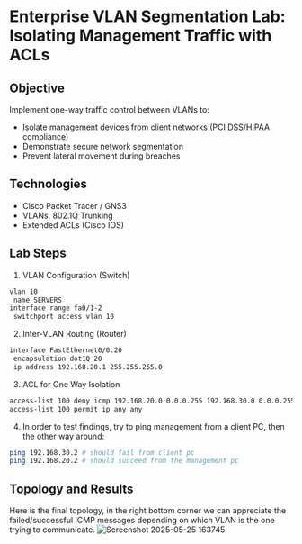 # Enterprise VLAN Segmentation Lab: Isolating Management Traffic with ACLs

## Objective
Implement one-way traffic control between VLANs to:
- Isolate management devices from client networks (PCI DSS/HIPAA compliance)
- Demonstrate secure network segmentation
- Prevent lateral movement during breaches

## Technologies
- Cisco Packet Tracer / GNS3
- VLANs, 802.1Q Trunking
- Extended ACLs (Cisco IOS)

## Lab Steps
1. VLAN Configuration (Switch)
```bash
vlan 10
 name SERVERS
interface range fa0/1-2
 switchport access vlan 10
```
2. Inter-VLAN Routing (Router)
```bash
interface FastEthernet0/0.20
 encapsulation dot1Q 20
 ip address 192.168.20.1 255.255.255.0
```
3. ACL for One Way Isolation
```bash
access-list 100 deny icmp 192.168.20.0 0.0.0.255 192.168.30.0 0.0.0.255 echo
access-list 100 permit ip any any
```
4. In order to test findings, try to ping management from a client PC, then the other way around:
```bash
ping 192.168.30.2 # should fail from client pc
ping 192.168.20.2 # should succeed from the management pc
```
## Topology and Results
Here is the final topology, in the right bottom corner we can appreciate the failed/successful ICMP messages depending on which VLAN is the one trying to communicate. 
![Screenshot 2025-05-25 163745](https://github.com/user-attachments/assets/8c223606-7a90-434b-b233-527a35d447d9)

